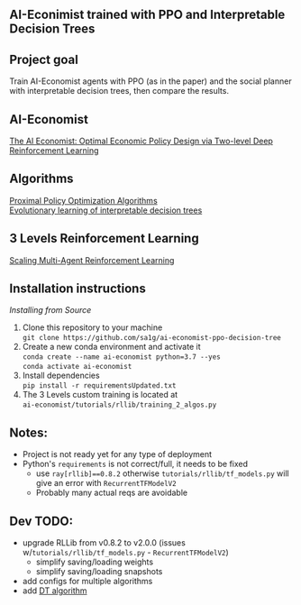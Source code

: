 ## AI-Econimist trained with PPO and Interpretable Decision Trees

## Project goal
Train AI-Economist agents with PPO (as in the paper) and the social planner with interpretable decision trees, then compare the results.

## AI-Economist
[The AI Economist: Optimal Economic Policy Design via Two-level Deep Reinforcement Learning](https://arxiv.org/abs/2108.02755)

## Algorithms
[Proximal Policy Optimization Algorithms](https://arxiv.org/abs/1707.06347)  
[Evolutionary learning of interpretable decision trees](https://arxiv.org/abs/2012.07723)

## 3 Levels Reinforcement Learning
[Scaling Multi-Agent Reinforcement Learning](https://bair.berkeley.edu/blog/2018/12/12/rllib/)

## Installation instructions
*Installing from Source*   
1. Clone this repository to your machine  
`git clone https://github.com/sa1g/ai-economist-ppo-decision-tree`  
2. Create a new conda environment and activate it  
`conda create --name ai-economist python=3.7 --yes`  
`conda activate ai-economist`  
3. Install dependencies  
`pip install -r requirementsUpdated.txt`  
4. The 3 Levels custom training is located at  
`ai-economist/tutorials/rllib/training_2_algos.py`  

## Notes:
- Project is not ready yet for any type of deployment
- Python's `requirements` is not correct/full, it needs to be fixed
  - use `ray[rllib]==0.8.2` otherwise `tutorials/rllib/tf_models.py` will give an error with `RecurrentTFModelV2`
  - Probably many actual reqs are avoidable

## Dev TODO:
- upgrade RLLib from v0.8.2 to v2.0.0 (issues w/`tutorials/rllib/tf_models.py` - `RecurrentTFModelV2`)
  - simplify saving/loading weights
  - simplify saving/loading snapshots
- add configs for multiple algorithms
- add [DT algorithm](##Algorithms)